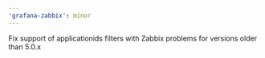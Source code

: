 ```yaml
---
'grafana-zabbix': minor
---
```


Fix support of applicationids filters with Zabbix problems for versions older than 5.0.x
